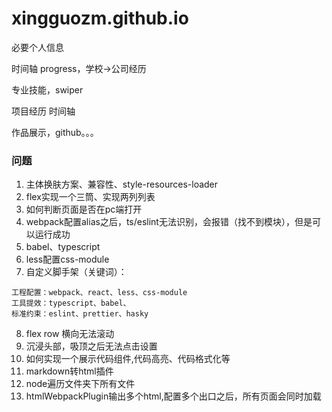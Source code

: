 # xingguozm.github.io


必要个人信息

时间轴 progress，学校->公司经历

专业技能，swiper

项目经历 时间轴

作品展示，github。。。


### 问题
1. 主体换肤方案、兼容性、style-resources-loader
2. flex实现一个三筒、实现两列列表
3. 如何判断页面是否在pc端打开
4. webpack配置alias之后，ts/eslint无法识别，会报错（找不到模块），但是可以运行成功
5. babel、typescript
6. less配置css-module
7. 自定义脚手架（关键词）：
```
工程配置：webpack、react、less、css-module
工具提效：typescript、babel、
标准约束：eslint、prettier、hasky
```
8. flex row 横向无法滚动
9. 沉浸头部，吸顶之后无法点击设置
10. 如何实现一个展示代码组件,代码高亮、代码格式化等
11. markdown转html插件
12. node遍历文件夹下所有文件
13. htmlWebpackPlugin输出多个html,配置多个出口之后，所有页面会同时加载
